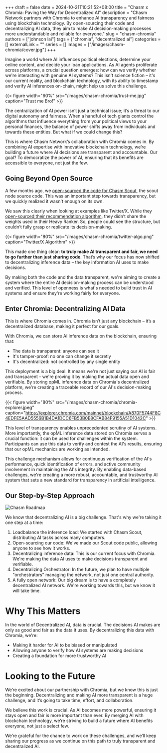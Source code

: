 +++ 
draft = false
date = 2024-10-21T10:21:52+08:00
title = "Chasm x Chromia: Paving the Way for Decentralized AI"
description = "Chasm Network partners with Chromia to enhance AI transparency and fairness using blockchain technology. By open-sourcing their code and decentralizing AI data, they aim to make AI decision-making processes more understandable and reliable for everyone."
slug = "chasm-chromia"
authors = ["johnson lai"]
tags = ["chromia", "decentralized ai"]
categories = []
externalLink = ""
series = []
images = ["/images/chasm-chromia/cover.jpg"]
+++

Imagine a world where AI influences political elections, determine your online content, and decide your loan applications. As AI agents proliferate across platforms, a crucial question emerges: how can we verify whether we're interacting with genuine AI systems? This isn't science fiction – it's our current reality, and blockchain technology, with its ability to timestamp and verify AI inferences on-chain, might help us solve this challenge.

{{< figure width="60%" src="/images/chasm-chromia/trust-me.jpg" caption="Trust me Bro!" >}}

The centralization of AI power isn’t just a technical issue; it’s a threat to our digital autonomy and fairness. When a handful of tech giants control the algorithms that influence everything from your political views to your personal finances, the balance of power shifts away from individuals and towards these entities. But what if we could change this?

This is where Chasm Network’s collaboration with Chromia comes in. By combining AI expertise with innovative blockchain technology, we’re building a future where AI decisions are transparent and accountable. Our goal? To democratize the power of AI, ensuring that its benefits are accessible to everyone, not just the few.

## Going Beyond Open Source

A few months ago, we [open-sourced the code for Chasm Scout](https://superoo7.com/posts/chasm-scout-architecture-design/), the scout node source code. This was an important step towards transparency, but we quickly realized it wasn't enough on its own.

We saw this clearly when looking at examples like Twitter/X. While they [open-sourced their recommendation algorithm](https://blog.x.com/engineering/en_us/topics/open-source/2023/twitter-recommendation-algorithm), they didn’t share the weights used in their Heavy Ranker. So, people could see the structure, but couldn’t fully grasp or replicate its decision-making.

{{< figure width="80%" src="/images/chasm-chromia/twitter-algo.png" caption="Twitter/X Algorithm" >}}

This made one thing clear: **to truly make AI transparent and fair, we need to go further than just sharing code**. That’s why our focus has now shifted to decentralizing inference data – the key information AI uses to make decisions.

By making both the code and the data transparent, we're aiming to create a system where the entire AI decision-making process can be understood and verified. This level of openness is what's needed to build trust in AI systems and ensure they're working fairly for everyone.

## Enter Chromia: Decentralizing AI Data

This is where Chromia comes in. Chromia isn’t just any blockchain – it’s a decentralized database, making it perfect for our goals.

With Chromia, we can store AI inference data on the blockchain, ensuring that:

- The data is transparent: anyone can see it
- It's tamper-proof: no one can change it secretly
- It's decentralized: not controlled by any single entity

This deployment is a big deal. It means we're not just saying our AI is fair and transparent - we're proving it by making the actual data open and verifiable. By storing opML inference data on Chromia's decentralized platform, we're creating a traceable record of our AI's decision-making process.

{{< figure width="80%" src="/images/chasm-chromia/chromia-explorer.jpeg" caption="https://explorer.chromia.com/mainnet/blockchain/A870F5744F8C4EDFE5AAD5556B1B4DA1DCC6FB53B0E8CFAB84F9155A51D1042C" >}}

This level of transparency enables unprecedented scrutiny of AI systems. More importantly, the opML inference data stored on Chromia serves a crucial function: it can be used for challenges within the system. Participants can use this data to verify and contest the AI's results, ensuring that our opML mechanics are working as intended.

This challenge mechanism allows for continuous verification of the AI's performance, quick identification of errors, and active community involvement in maintaining the AI's integrity. By enabling data-based challenges, we're creating a more robust, accountable, and trustworthy AI system that sets a new standard for transparency in artificial intelligence.

## Our Step-by-Step Approach

![Chasm Roadmap](/images/chasm-chromia/chasm-roadmap.png)

We know that decentralizing AI is a big challenge. That's why we're taking it one step at a time:

1. Loadbalance the inference load: We started with Chasm Scout, distributing AI tasks across many computers.
2. Open-sourcing our code: We've made our Scout code public, allowing anyone to see how it works.
3. Decentralizing inference data: This is our current focus with Chromia. We're making the data AI uses to make decisions transparent and verifiable.
4. Decentralizing Orchestrator: In the future, we plan to have multiple "orchestrators" managing the network, not just one central authority.
5. A fully open network: Our big dream is to have a completely decentralized AI network. We're working towards this, but we know it will take time.

# Why This Matters

In the world of Decentralized AI, data is crucial. The decisions AI makes are only as good and fair as the data it uses. By decentralizing this data with Chromia, we're:

- Making it harder for AI to be biased or manipulated
- Allowing anyone to verify how AI systems are making decisions
- Creating a foundation for more trustworthy AI

# Looking to the Future

We’re excited about our partnership with Chromia, but we know this is just the beginning. Decentralizing and making AI more transparent is a huge challenge, and it’s going to take time, effort, and collaboration.

We believe this work is crucial. As AI becomes more powerful, ensuring it stays open and fair is more important than ever. By merging AI with blockchain technology, we’re striving to build a future where AI benefits everyone, not just a select few.

We’re grateful for the chance to work on these challenges, and we’ll keep sharing our progress as we continue on this path to truly transparent and decentralized AI.


